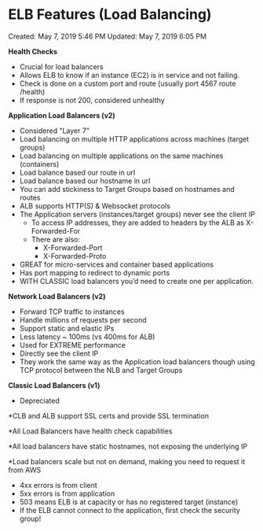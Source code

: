 # ELB Features (Load Balancing)

Created: May 7, 2019 5:46 PM
Updated: May 7, 2019 6:05 PM

**Health Checks**

- Crucial for load balancers
- Allows ELB to know if an instance (EC2) is in service and not failing.
- Check is done on a custom port and route (usually port 4567 route /health)
- If response is not 200, considered unhealthy

**Application Load Balancers (v2)**

- Considered "Layer 7”
- Load balancing on multiple HTTP applications across machines (target groups)
- Load balancing on multiple applications on the same machines (containers)
- Load balance based our route in url
- Load balance based our hostname in url
- You can add stickiness to Target Groups based on hostnames and routes
- ALB supports HTTP(S) & Websocket protocols
- The Application servers (instances/target groups) never see the client IP
    - To access IP addresses, they are added to headers by the ALB as X-Forwarded-For
    - There are also:
        - X-Forwarded-Port
        - X-Forwarded-Proto
- GREAT for micro-services and container based applications
- Has port mapping to redirect to dynamic ports
- WITH CLASSIC load balancers you’d need to create one per application.

**Network Load Balancers (v2)**

- Forward TCP traffic to instances
- Handle millions of requests per second
- Support static and elastic IPs
- Less latency ~ 100ms (vs 400ms for ALB)
- Used for EXTREME performance
- Directly see the client IP
- They work the same way as the Application load balancers though using TCP protocol between the NLB and Target Groups

**Classic Load Balancers (v1)**

- Depreciated

*CLB and ALB support SSL certs and provide SSL termination

*All Load Balancers have health check capabilities

*All load balancers have static hostnames, not exposing the underlying IP

*Load balancers scale but not on demand, making you need to request it from AWS

- 4xx errors is from client
- 5xx errors is from application
- 503 means ELB is at capacity or has no registered target (instance)
- If the ELB cannot connect to the application, first check the security group!